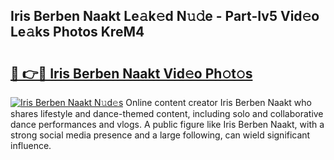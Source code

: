 ## Iris Berben Naakt Le𝚊k𝚎d N𝚞𝚍e - Part-Iv5 Vid𝚎o Le𝚊ks Photos KreM4

# <h2><a href="http://fb3va0r.evod.top/?m=Iris+Berben+Naakt">🔗 👉🔴 Iris Berben Naakt Vid𝚎o Ph𝚘t𝚘s</a></h2>

[![Iris Berben Naakt N𝚞d𝚎s](https://i.imgur.com/8V9OHl7.gif)](http://fb3va0r.evod.top/?m=Iris+Berben+Naakt)
Online content creator Iris Berben Naakt who shares lifestyle and dance-themed content, including solo and collaborative dance performances and vlogs. A public figure like Iris Berben Naakt, with a strong social media presence and a large following, can wield significant influence. 
